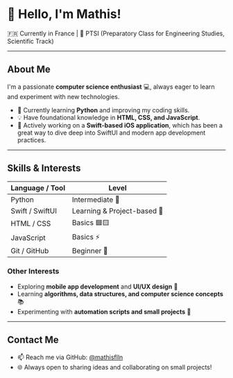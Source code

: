 # 👋 Hello, I'm Mathis!

🇫🇷 Currently in France | 🧪 PTSI (Preparatory Class for Engineering Studies, Scientific Track)

---

## About Me

I'm a passionate **computer science enthusiast** 💻, always eager to learn and experiment with new technologies.

- 🌱 Currently learning **Python** and improving my coding skills.
- 💡 Have foundational knowledge in **HTML, CSS, and JavaScript**.
- 📱 Actively working on a **Swift-based iOS application**, which has been a great way to dive deep into SwiftUI and modern app development practices.

---

## Skills & Interests

| Language / Tool | Level |
|-----------------|-------|
| Python          | Intermediate 🐍 |
| Swift / SwiftUI | Learning & Project-based 📱 |
| HTML / CSS      | Basics 🟦🟨 |
| JavaScript      | Basics ⚡ |
| Git / GitHub    | Beginner 💾 |

### Other Interests
- Exploring **mobile app development** and **UI/UX design** 🎨  
- Learning **algorithms, data structures, and computer science concepts** 📚  
- Experimenting with **automation scripts and small projects** 🤖  

---

## Contact Me

- 📫 Reach me via GitHub: [@mathisflln](https://github.com/mathisflln)  
- 🌐 Always open to sharing ideas and collaborating on small projects!
